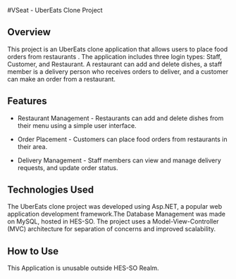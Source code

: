 #VSeat - UberEats Clone Project

## Overview

This project is an UberEats clone application that allows users to place food orders from restaurants . The application includes three login types: Staff, Customer, and Restaurant. A restaurant can add and delete dishes, a staff member is a delivery person who receives orders to deliver, and a customer can make an order from a restaurant.

## Features

* Restaurant Management - Restaurants can add and delete dishes from their menu using a simple user interface.

* Order Placement - Customers can place food orders from restaurants in their area.

* Delivery Management - Staff members can view and manage delivery requests, and update order status.

## Technologies Used

The UberEats clone project was developed using Asp.NET, a popular web application development framework.The Database Management was made on MySQL, hosted in HES-SO. The project uses a Model-View-Controller (MVC) architecture for separation of concerns and improved scalability.

## How to Use

This Application is unusable outside HES-SO Realm.
